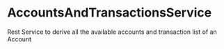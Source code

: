 # AccountsAndTransactionsService
Rest Service to derive all the available accounts and transaction list of an Account
